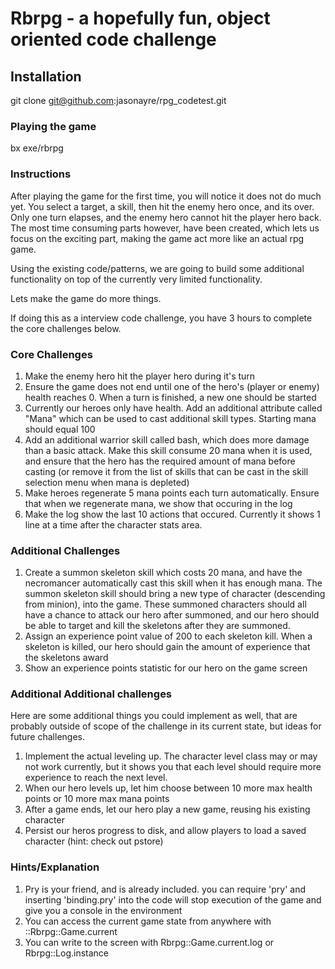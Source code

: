 # Rbrpg - a hopefully fun, object oriented code challenge

## Installation

git clone git@github.com:jasonayre/rpg_codetest.git

### Playing the game

bx exe/rbrpg

### Instructions

After playing the game for the first time, you will notice it does not do much yet.
You select a target, a skill, then hit the enemy hero once, and its over.
Only one turn elapses, and the enemy hero cannot hit the player hero back.
The most time consuming parts however, have been created, which lets us focus on
the exciting part, making the game act more like an actual rpg game.

Using the existing code/patterns, we are going to build some additional functionality
on top of the currently very limited functionality.

Lets make the game do more things.

If doing this as a interview code challenge, you have 3 hours to complete the core challenges below.

### Core Challenges

1. Make the enemy hero hit the player hero during it's turn
2. Ensure the game does not end until one of the hero's (player or enemy) health reaches 0. When a turn is finished, a new one should be started
3. Currently our heroes only have health. Add an additional attribute called "Mana" which can be used to cast additional skill types. Starting mana should equal 100
4. Add an additional warrior skill called bash, which does more damage than a basic attack. Make this skill consume 20 mana when it is used, and ensure that the hero has the required amount of mana before casting (or remove it from the list of skills that can be cast in the skill selection menu when mana is depleted)
5. Make heroes regenerate 5 mana points each turn automatically. Ensure that when we regenerate mana, we show that occuring in the log
6. Make the log show the last 10 actions that occured. Currently it shows 1 line at a time after the character stats area.

### Additional Challenges
1. Create a summon skeleton skill which costs 20 mana, and have the necromancer automatically cast this skill when it has enough mana. The summon skeleton skill should bring a new type of character (descending from minion), into the game. These summoned characters should all have a chance to attack our hero after summoned, and our hero should be able to target and kill the skeletons after they are summoned.
2. Assign an experience point value of 200 to each skeleton kill. When a skeleton is killed, our hero should gain the amount of experience that the skeletons award
3. Show an experience points statistic for our hero on the game screen

### Additional Additional challenges
Here are some additional things you could implement as well, that are probably outside of scope of the challenge in its current state, but ideas for future challenges.

1) Implement the actual leveling up. The character level class may or may not work currently, but it shows you that each level should require more experience to reach the next level.
2) When our hero levels up, let him choose between 10 more max health points or 10 more max mana points
3) After a game ends, let our hero play a new game, reusing his existing character
4) Persist our heros progress to disk, and allow players to load a saved character (hint: check out pstore)

### Hints/Explanation
1. Pry is your friend, and is already included. you can require 'pry' and inserting 'binding.pry' into the code will stop execution of the game and give you a console in the environment
2. You can access the current game state from anywhere with ::Rbrpg::Game.current
3. You can write to the screen with Rbrpg::Game.current.log or Rbrpg::Log.instance
